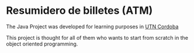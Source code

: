 # Resumidero de billetes (ATM)
The Java Project was developed for learning purposes in [UTN Cordoba](https://www.frc.utn.edu.ar/)



This project is thought for all of them who wants to start from scratch in the object oriented programming.
